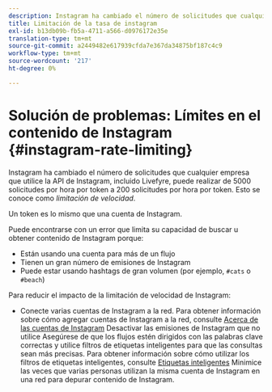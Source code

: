 ```yaml
---
description: Instagram ha cambiado el número de solicitudes que cualquier empresa que utilice la API de Instagram, incluido Livefyre, puede realizar de 5000 solicitudes por hora por token a 200 solicitudes por hora por token. Esto se conoce como limitación de velocidad.
title: Limitación de la tasa de instagram
exl-id: b13db09b-fb5a-4711-a566-d0976172e35e
translation-type: tm+mt
source-git-commit: a2449482e617939cfda7e367da34875bf187c4c9
workflow-type: tm+mt
source-wordcount: '217'
ht-degree: 0%

---
```


# Solución de problemas: Límites en el contenido de Instagram {#instagram-rate-limiting}

Instagram ha cambiado el número de solicitudes que cualquier empresa que utilice la API de Instagram, incluido Livefyre, puede realizar de 5000 solicitudes por hora por token a 200 solicitudes por hora por token. Esto se conoce como *limitación de velocidad*.

Un token es lo mismo que una cuenta de Instagram.

Puede encontrarse con un error que limita su capacidad de buscar u obtener contenido de Instagram porque:

* Están usando una cuenta para más de un flujo
* Tienen un gran número de emisiones de Instagram
* Puede estar usando hashtags de gran volumen (por ejemplo, `#cats` o `#beach`)

Para reducir el impacto de la limitación de velocidad de Instagram:

* Conecte varias cuentas de Instagram a la red. Para obtener información sobre cómo agregar cuentas de Instagram a la red, consulte [Acerca de las cuentas de Instagram](/help/using/c-users-creating-accounts-with-studio-access/t-configure-social-accout-instagram/c-about-instagram-accounts.md)
Desactivar las emisiones de Instagram que no utilice
Asegúrese de que los flujos estén dirigidos con las palabras clave correctas y utilice filtros de etiquetas inteligentes para que las consultas sean más precisas. Para obtener información sobre cómo utilizar los filtros de etiquetas inteligentes, consulte [Etiquetas inteligentes](/help/using/c-features-livefyre/c-smart-tags/c-smart-tags.md)
Minimice las veces que varias personas utilizan la misma cuenta de Instagram en una red para depurar contenido de Instagram.
